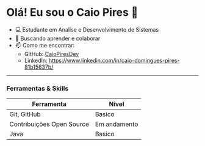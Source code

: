 # Olá! Eu sou o Caio Pires 👋

- 💻 Estudante em Analise e Desenvolvimento de Sistemas
- 🌱 Buscando aprender e colaborar
- 📫 Como me encontrar:
  - GitHub: [CaioPiresDev](https://github.com/CaioPiresDev)
  - LinkedIn: https://www.linkedin.com/in/caio-domingues-pires-81b15637b/
---

### Ferramentas & Skills

| Ferramenta         | Nível       |
|--------------------|-------------|
| Git, GitHub        |  Basico  |
| Contribuições Open Source |  Em andamento |
| Java               | Basico |

